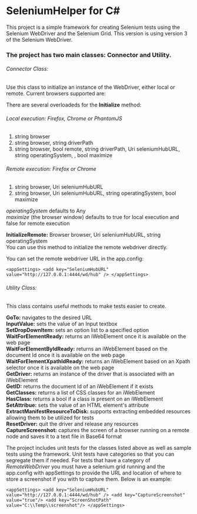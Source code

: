 # SeleniumHelper for C# #

This project is a simple framework for 
creating Selenium tests using the Selenium
WebDriver and the Selenium Grid.  This version is using version 3
of the Selenium WebDriver.

### The project has two main classes:  Connector and Utility.

###### Connector Class:
Use this class to initialize an instance of the WebDriver, 
either local or remote.  Current browsers supported are:

There are several overloadeds for the __Initialize__ method:<br />
###### Local execution:  Firefox, Chrome or PhantomJS<br />
1. string browser <br />
2. string browser, string driverPath <br />
3. string browser, bool remote, string driverPath, Uri seleniumHubURL, string operatingSystem, , bool maximize

###### Remote execution:  Firefox or Chrome
1. string browser, Uri seleniumHubURL <br />
2. string browser, Uri seleniumHubURL, string operatingSystem, bool maximize <br />

_operatingSystem_ defaults to Any<br />
_maximize_ (the browser window) defaults to true for local execution and false for remote execution

__InitializeRemote:__ Browser browser, Uri seleniumHubURL, string operatingSystem<br />
You can use this method to initialize the remote webdriver directly.

You can set the remote webdriver URL in the app.config:

`
  <appSettings>
    <add key="SeleniumHubURL" value="http://127.0.0.1:4444/wd/hub" />
  </appSettings>
`
###### Utility Class:
This class contains useful methods to make tests easier
to create.

__GoTo:__ navigates to the desired URL<br />
__InputValue:__ sets the value of an Input textbox<br />
__SetDropDownItem:__ sets an option list to a specified option<br />
__WaitForElementReady:__ returns an iWebElement once it is available
on the web page<br />
__WaitForElementByIdReady:__ returns an iWebElement based on the document Id once it is available
on the web page <br />
__WaitForElementXpathIdReady:__ returns an iWebElement based on an Xpath selector once it is available
on the web page <br />
__GetDriver:__ returns an instance of the driver that is associated 
with an iWebElement<br />
__GetID:__ returns the document Id of an iWebElement if it exists<br />
__GetClasses:__ returns a list of CSS classes for an iWebElement<br />
__HasClass:__  returns a bool if a class is present on an iWebElement<br />
__SetAttribue:__ sets the value of an HTML element's attribute<br />
__ExtractManifestResourceToDisk:__ supports extracting embedded resources allowing them
to be utilized for tests<br />
__ResetDriver:__ quit the driver and release any resources<br />
__CaptureScreenshot:__ captures the screen of a browser running on a remote node and saves it 
to a text file in Base64 format<br />

The project includes unit tests for the classes listed above as well
as sample tests using the framework.  Unit tests have categories so 
that you can segregate them if needed.  For tests that have a category of
*RemoteWebDriver* you must have a selenium grid running and the app.config 
with appSettings to provide the URL and location of where to store a screenshot
if you with to capture them.  Below is an example:

`
  <appSettings>
    <add key="SeleniumHubURL" value="http://127.0.0.1:4444/wd/hub" />
    <add key="CaptureScreenshot" value="true"/>
    <add key="ScreenShotPath" value="C:\\Temp\\screenshot"/>
  </appSettings>
`